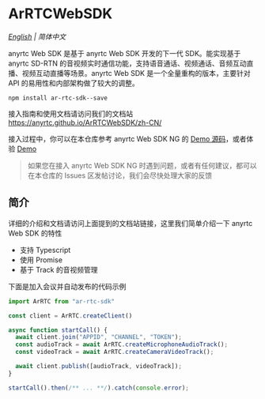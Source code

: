 # ArRTCWebSDK

*[English](README.md) | 简体中文*

anyrtc Web SDK 是基于 anyrtc Web SDK 开发的下一代 SDK。能实现基于 anyrtc SD-RTN 的音视频实时通信功能，支持语音通话、视频通话、音频互动直播、视频互动直播等场景。anyrtc Web SDK 是一个全量重构的版本，主要针对 API 的易用性和内部架构做了较大的调整。

```shell
npm install ar-rtc-sdk--save
```

接入指南和使用文档请访问我们的文档站 https://anyrtc.github.io/ArRTCWebSDK/zh-CN/

接入过程中，你可以在本仓库参考 anyrtc Web SDK NG 的 [Demo 源码](./Demo)，或者体验 [Demo](https://github.com/anyRTC/ArRTCWebSDK/demo/)

> 如果您在接入 anyrtc Web SDK NG 时遇到问题，或者有任何建议，都可以在本仓库的 Issues 区发帖讨论，我们会尽快处理大家的反馈

## 简介

详细的介绍和文档请访问上面提到的文档站链接，这里我们简单介绍一下 anyrtc Web SDK 的特性

- 支持 Typescript
- 使用 Promise
- 基于 Track 的音视频管理

下面是加入会议并自动发布的代码示例

```js
import ArRTC from "ar-rtc-sdk"

const client = ArRTC.createClient()

async function startCall() {
  await client.join("APPID", "CHANNEL", "TOKEN");
  const audioTrack = await ArRTC.createMicrophoneAudioTrack();
  const videoTrack = await ArRTC.createCameraVideoTrack();

  await client.publish([audioTrack, videoTrack]);
}

startCall().then(/** ... **/).catch(console.error);
```
